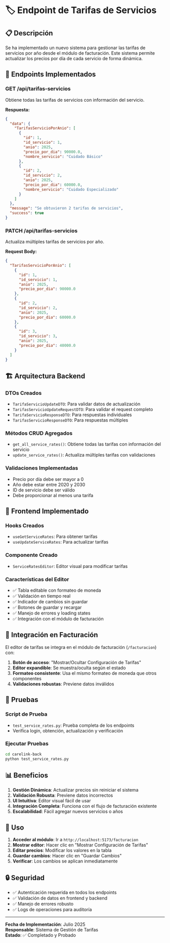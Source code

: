 # 🏷️ Endpoint de Tarifas de Servicios

## 📋 Descripción

Se ha implementado un nuevo sistema para gestionar las tarifas de servicios por año desde el módulo de facturación. Este sistema permite actualizar los precios por día de cada servicio de forma dinámica.

## 🔧 Endpoints Implementados

### **GET /api/tarifas-servicios**

Obtiene todas las tarifas de servicios con información del servicio.

**Respuesta:**

```json
{
  "data": {
    "TarifasServicioPorAnio": [
      {
        "id": 1,
        "id_servicio": 1,
        "anio": 2025,
        "precio_por_dia": 90000.0,
        "nombre_servicio": "Cuidado Básico"
      },
      {
        "id": 2,
        "id_servicio": 2,
        "anio": 2025,
        "precio_por_dia": 60000.0,
        "nombre_servicio": "Cuidado Especializado"
      }
    ]
  },
  "message": "Se obtuvieron 2 tarifas de servicios",
  "success": true
}
```

### **PATCH /api/tarifas-servicios**

Actualiza múltiples tarifas de servicios por año.

**Request Body:**

```json
{
  "TarifasServicioPorAnio": [
    {
      "id": 1,
      "id_servicio": 1,
      "anio": 2025,
      "precio_por_dia": 90000.0
    },
    {
      "id": 2,
      "id_servicio": 2,
      "anio": 2025,
      "precio_por_dia": 60000.0
    },
    {
      "id": 3,
      "id_servicio": 3,
      "anio": 2025,
      "precio_por_dia": 40000.0
    }
  ]
}
```

## 🏗️ Arquitectura Backend

### **DTOs Creados**

- `TarifaServicioUpdateDTO`: Para validar datos de actualización
- `TarifasServicioUpdateRequestDTO`: Para validar el request completo
- `TarifaServicioResponseDTO`: Para respuestas individuales
- `TarifasServicioResponseDTO`: Para respuestas múltiples

### **Métodos CRUD Agregados**

- `get_all_service_rates()`: Obtiene todas las tarifas con información del servicio
- `update_service_rates()`: Actualiza múltiples tarifas con validaciones

### **Validaciones Implementadas**

- Precio por día debe ser mayor a 0
- Año debe estar entre 2020 y 2030
- ID de servicio debe ser válido
- Debe proporcionar al menos una tarifa

## 🎨 Frontend Implementado

### **Hooks Creados**

- `useGetServiceRates`: Para obtener tarifas
- `useUpdateServiceRates`: Para actualizar tarifas

### **Componente Creado**

- `ServiceRatesEditor`: Editor visual para modificar tarifas

### **Características del Editor**

- ✅ Tabla editable con formateo de moneda
- ✅ Validación en tiempo real
- ✅ Indicador de cambios sin guardar
- ✅ Botones de guardar y recargar
- ✅ Manejo de errores y loading states
- ✅ Integración con el módulo de facturación

## 🔗 Integración en Facturación

El editor de tarifas se integra en el módulo de facturación (`/facturacion`) con:

1. **Botón de acceso**: "Mostrar/Ocultar Configuración de Tarifas"
2. **Editor expandible**: Se muestra/oculta según el estado
3. **Formateo consistente**: Usa el mismo formateo de moneda que otros componentes
4. **Validaciones robustas**: Previene datos inválidos

## 🧪 Pruebas

### **Script de Prueba**

- `test_service_rates.py`: Prueba completa de los endpoints
- Verifica login, obtención, actualización y verificación

### **Ejecutar Pruebas**

```bash
cd carelink-back
python test_service_rates.py
```

## 📊 Beneficios

1. **Gestión Dinámica**: Actualizar precios sin reiniciar el sistema
2. **Validación Robusta**: Previene datos incorrectos
3. **UI Intuitiva**: Editor visual fácil de usar
4. **Integración Completa**: Funciona con el flujo de facturación existente
5. **Escalabilidad**: Fácil agregar nuevos servicios o años

## 🚀 Uso

1. **Acceder al módulo**: Ir a `http://localhost:5173/facturacion`
2. **Mostrar editor**: Hacer clic en "Mostrar Configuración de Tarifas"
3. **Editar precios**: Modificar los valores en la tabla
4. **Guardar cambios**: Hacer clic en "Guardar Cambios"
5. **Verificar**: Los cambios se aplican inmediatamente

## 🔒 Seguridad

- ✅ Autenticación requerida en todos los endpoints
- ✅ Validación de datos en frontend y backend
- ✅ Manejo de errores robusto
- ✅ Logs de operaciones para auditoría

---

**Fecha de Implementación**: Julio 2025  
**Responsable**: Sistema de Gestión de Tarifas  
**Estado**: ✅ Completado y Probado
